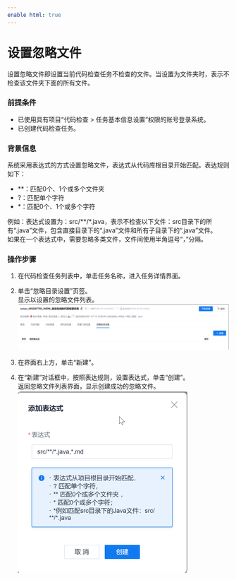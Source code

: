 ```yaml
---
enable html: true
---
```

# 设置忽略文件

设置忽略文件即设置当前代码检查任务不检查的文件。当设置为文件夹时，表示不检查该文件夹下面的所有文件。

### 前提条件
* 已使用具有项目“代码检查 > 任务基本信息设置”权限的账号登录系统。
* 已创建代码检查任务。

### 背景信息            
系统采用表达式的方式设置忽略文件，表达式从代码库根目录开始匹配。表达规则如下：
* **：匹配0个、1个或多个文件夹
* ?：匹配单个字符
* *：匹配0个、1个或多个字符

例如：表达式设置为：src/**/*.java，表示不检查以下文件：src目录下的所有“.java”文件，包含直接目录下的“.java”文件和所有子目录下的“.java”文件。       
如果在一个表达式中，需要忽略多类文件，文件间使用半角逗号“，”分隔。

### 操作步骤
1. 在代码检查任务列表中，单击任务名称，进入任务详情界面。
2. 单击“忽略目录设置”页签。            
     显示以设置的忽略文件列表。               
     <img src="fig/代码检查-忽略文件.png" style="zoom:50%">    
     
3. 在界面右上方，单击“新建”。 
4. 在“新建”对话框中，按照表达规则，设置表达式，单击“创建”。               
      返回忽略文件列表界面，显示创建成功的忽略文件。                   
      <img src="fig/代码检查-表达式.png" style="zoom:50%">

